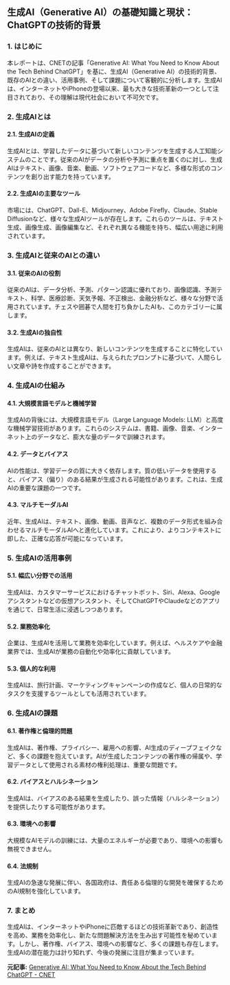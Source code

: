 ## 生成AI（Generative AI）の基礎知識と現状：ChatGPTの技術的背景

### 1. はじめに

本レポートは、CNETの記事「Generative AI: What You Need to Know About the Tech Behind ChatGPT」を基に、生成AI（Generative AI）の技術的背景、既存のAIとの違い、活用事例、そして課題について客観的に分析します。生成AIは、インターネットやiPhoneの登場以来、最も大きな技術革新の一つとして注目されており、その理解は現代社会において不可欠です。

### 2. 生成AIとは

#### 2.1. 生成AIの定義

生成AIとは、学習したデータに基づいて新しいコンテンツを生成する人工知能システムのことです。従来のAIがデータの分析や予測に重点を置くのに対し、生成AIはテキスト、画像、音楽、動画、ソフトウェアコードなど、多様な形式のコンテンツを創り出す能力を持っています。

#### 2.2. 生成AIの主要なツール

市場には、ChatGPT、Dall-E、Midjourney、Adobe Firefly、Claude、Stable Diffusionなど、様々な生成AIツールが存在します。これらのツールは、テキスト生成、画像生成、画像編集など、それぞれ異なる機能を持ち、幅広い用途に利用されています。

### 3. 生成AIと従来のAIとの違い

#### 3.1. 従来のAIの役割

従来のAIは、データ分析、予測、パターン認識に優れており、画像認識、予測テキスト、科学、医療診断、天気予報、不正検出、金融分析など、様々な分野で活用されています。チェスや囲碁で人間を打ち負かしたAIも、このカテゴリーに属します。

#### 3.2. 生成AIの独自性

生成AIは、従来のAIとは異なり、新しいコンテンツを生成することに特化しています。例えば、テキスト生成AIは、与えられたプロンプトに基づいて、人間らしい文章や詩を作成することができます。

### 4. 生成AIの仕組み

#### 4.1. 大規模言語モデルと機械学習

生成AIの背後には、大規模言語モデル（Large Language Models: LLM）と高度な機械学習技術があります。これらのシステムは、書籍、画像、音楽、インターネット上のデータなど、膨大な量のデータで訓練されます。

#### 4.2. データとバイアス

AIの性能は、学習データの質に大きく依存します。質の低いデータを使用すると、バイアス（偏り）のある結果が生成される可能性があります。これは、生成AIの重要な課題の一つです。

#### 4.3. マルチモーダルAI

近年、生成AIは、テキスト、画像、動画、音声など、複数のデータ形式を組み合わせるマルチモーダルAIへと進化しています。これにより、よりコンテキストに即した、正確な応答が可能になっています。

### 5. 生成AIの活用事例

#### 5.1. 幅広い分野での活用

生成AIは、カスタマーサービスにおけるチャットボット、Siri、Alexa、Googleアシスタントなどの仮想アシスタント、そしてChatGPTやClaudeなどのアプリを通じて、日常生活に浸透しつつあります。

#### 5.2. 業務効率化

企業は、生成AIを活用して業務を効率化しています。例えば、ヘルスケアや金融業界では、生成AIが業務の自動化や効率化に貢献しています。

#### 5.3. 個人的な利用

生成AIは、旅行計画、マーケティングキャンペーンの作成など、個人の日常的なタスクを支援するツールとしても活用されています。

### 6. 生成AIの課題

#### 6.1. 著作権と倫理的問題

生成AIは、著作権、プライバシー、雇用への影響、AI生成のディープフェイクなど、多くの課題を抱えています。AIが生成したコンテンツの著作権の帰属や、学習データとして使用される素材の権利処理は、重要な問題です。

#### 6.2. バイアスとハルシネーション

生成AIは、バイアスのある結果を生成したり、誤った情報（ハルシネーション）を提供したりする可能性があります。

#### 6.3. 環境への影響

大規模なAIモデルの訓練には、大量のエネルギーが必要であり、環境への影響も無視できません。

#### 6.4. 法規制

生成AIの急速な発展に伴い、各国政府は、責任ある倫理的な開発を確保するためのAI規制を強化しています。

### 7. まとめ

生成AIは、インターネットやiPhoneに匹敵するほどの技術革新であり、創造性を高め、業務を効率化し、新たな問題解決方法を生み出す可能性を秘めています。しかし、著作権、バイアス、環境への影響など、多くの課題も存在します。生成AIの潜在能力は計り知れず、今後の発展に注目が集まっています。

**元記事:** [Generative AI: What You Need to Know About the Tech Behind ChatGPT - CNET](https://www.cnet.com/tech/services-and-software/generative-ai-what-you-need-to-know-about-the-tech-behind-chatgpt/)